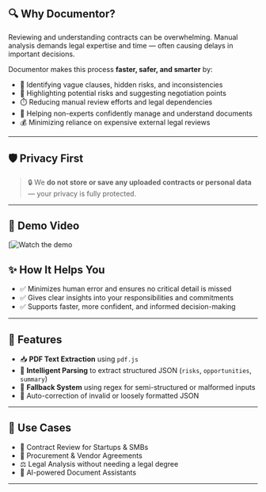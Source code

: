 
## 🔍 Why Documentor?

Reviewing and understanding contracts can be overwhelming. Manual analysis demands legal expertise and time — often causing delays in important decisions.

Documentor makes this process **faster, safer, and smarter** by:
- 🚩 Identifying vague clauses, hidden risks, and inconsistencies
- 🤝 Highlighting potential risks and suggesting negotiation points
- ⏱️ Reducing manual review efforts and legal dependencies
- 🧠 Helping non-experts confidently manage and understand documents
- 💰 Minimizing reliance on expensive external legal reviews

---

## 🛡️ Privacy First

> 🔒 We **do not store or save any uploaded contracts or personal data** — your privacy is fully protected.

---

## 🎥 Demo Video

[![Watch the demo]([https://www.youtube.com/watch?v=YOUR_VIDEO_ID](https://youtu.be/9Avh8Zi-S7U))


## ✨ How It Helps You

- ✅ Minimizes human error and ensures no critical detail is missed  
- ✅ Gives clear insights into your responsibilities and commitments  
- ✅ Supports faster, more confident, and informed decision-making  

---

## 🚀 Features

- 📥 **PDF Text Extraction** using `pdf.js`
- 🧠 **Intelligent Parsing** to extract structured JSON (`risks`, `opportunities`, `summary`)
- 🔁 **Fallback System** using regex for semi-structured or malformed inputs
- 🧼 Auto-correction of invalid or loosely formatted JSON

---

## 📂 Use Cases

- 📜 Contract Review for Startups & SMBs  
- 💼 Procurement & Vendor Agreements  
- ⚖️ Legal Analysis without needing a legal degree  
- 🤖 AI-powered Document Assistants  

---
